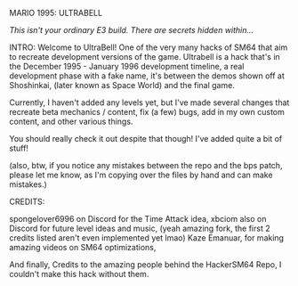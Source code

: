 MARIO 1995: ULTRABELL

*This isn't your ordinary E3 build. There are secrets hidden within...*

INTRO:
Welcome to UltraBell! One of the very many hacks of SM64 that aim to recreate development versions of the game.
Ultrabell is a hack that's in the December 1995 - January 1996 development timeline, a real development phase with a fake name, it's between the demos shown off at Shoshinkai, (later known as Space World) and the final game.

Currently, I haven't added any levels yet, but I've made several changes that recreate beta mechanics / content, fix (a few) bugs, add in my own custom content, and other various things.

You should really check it out despite that though! I've added quite a bit of stuff!

(also, btw, if you notice any mistakes between the repo and the bps patch, please let me know, as I'm copying over the files by hand and can make mistakes.)

CREDITS:


spongelover6996 on Discord for the Time Attack idea,
xbciom also on Discord for future level ideas and music, (yeah amazing fork, the first 2 credits listed aren't even implemented yet lmao)
Kaze Emanuar, for making amazing videos on SM64 optimizations,

And finally, Credits to the amazing people behind the HackerSM64 Repo, I couldn't make this hack without them.
